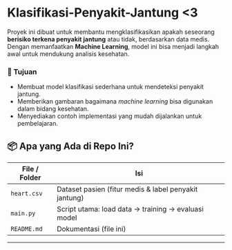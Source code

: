 # Klasifikasi-Penyakit-Jantung <3

Proyek ini dibuat untuk membantu mengklasifikasikan apakah seseorang **berisiko terkena penyakit jantung** atau tidak, berdasarkan data medis.  
Dengan memanfaatkan **Machine Learning**, model ini bisa menjadi langkah awal untuk mendukung analisis kesehatan.


### 🎯 Tujuan
- Membuat model klasifikasi sederhana untuk mendeteksi penyakit jantung.  
- Memberikan gambaran bagaimana *machine learning* bisa digunakan dalam bidang kesehatan.  
- Menyediakan contoh implementasi yang mudah dijalankan untuk pembelajaran.


## 📦 Apa yang Ada di Repo Ini?

| File / Folder | Isi |
|---------------|-----|
| `heart.csv`   | Dataset pasien (fitur medis & label penyakit jantung) |
| `main.py`     | Script utama: load data → training → evaluasi model |
| `README.md`   | Dokumentasi (file ini) |

---
